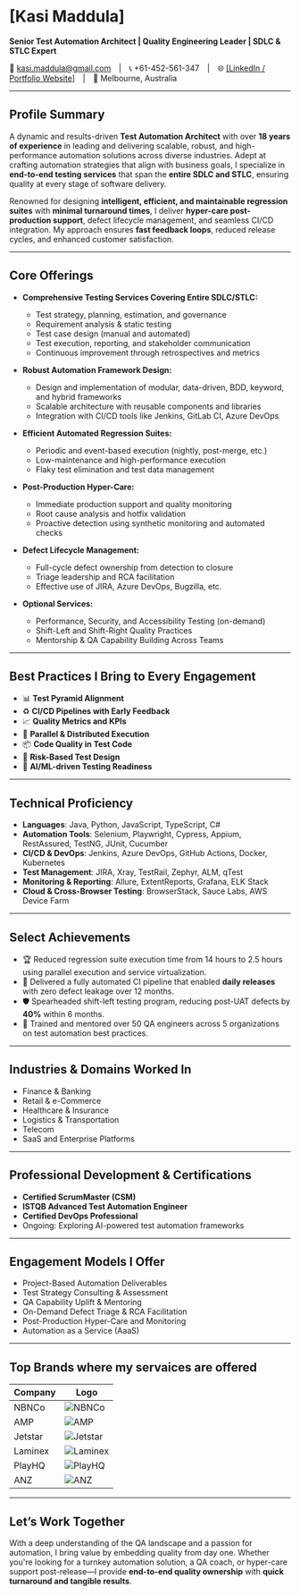 
# **[Kasi Maddula]**  
**Senior Test Automation Architect | Quality Engineering Leader | SDLC & STLC Expert**

📧 kasi.maddula@gmail.com | 📞 +61-452-561-347 | 🌐 [[LinkedIn / Portfolio Website]](https://www.linkedin.com/in/kasimaddula/) | 📍 Melbourne, Australia

---

## **Profile Summary**

A dynamic and results-driven **Test Automation Architect** with over **18 years of experience** in leading and delivering scalable, robust, and high-performance automation solutions across diverse industries. Adept at crafting automation strategies that align with business goals, I specialize in **end-to-end testing services** that span the **entire SDLC and STLC**, ensuring quality at every stage of software delivery.

Renowned for designing **intelligent, efficient, and maintainable regression suites** with **minimal turnaround times**, I deliver **hyper-care post-production support**, defect lifecycle management, and seamless CI/CD integration. My approach ensures **fast feedback loops**, reduced release cycles, and enhanced customer satisfaction.

---

## **Core Offerings**

- **Comprehensive Testing Services Covering Entire SDLC/STLC:**
  - Test strategy, planning, estimation, and governance
  - Requirement analysis & static testing
  - Test case design (manual and automated)
  - Test execution, reporting, and stakeholder communication
  - Continuous improvement through retrospectives and metrics

- **Robust Automation Framework Design:**
  - Design and implementation of modular, data-driven, BDD, keyword, and hybrid frameworks
  - Scalable architecture with reusable components and libraries
  - Integration with CI/CD tools like Jenkins, GitLab CI, Azure DevOps

- **Efficient Automated Regression Suites:**
  - Periodic and event-based execution (nightly, post-merge, etc.)
  - Low-maintenance and high-performance execution
  - Flaky test elimination and test data management

- **Post-Production Hyper-Care:**
  - Immediate production support and quality monitoring
  - Root cause analysis and hotfix validation
  - Proactive detection using synthetic monitoring and automated checks

- **Defect Lifecycle Management:**
  - Full-cycle defect ownership from detection to closure
  - Triage leadership and RCA facilitation
  - Effective use of JIRA, Azure DevOps, Bugzilla, etc.

- **Optional Services:**
  - Performance, Security, and Accessibility Testing (on-demand)  
  - Shift-Left and Shift-Right Quality Practices  
  - Mentorship & QA Capability Building Across Teams

---

## **Best Practices I Bring to Every Engagement**

- 📊 **Test Pyramid Alignment**
- ♻️ **CI/CD Pipelines with Early Feedback**
- 📈 **Quality Metrics and KPIs**
- 🔄 **Parallel & Distributed Execution**
- 📦 **Code Quality in Test Code**
- 🎯 **Risk-Based Test Design**
- 🧠 **AI/ML-driven Testing Readiness**

---

## **Technical Proficiency**

- **Languages**: Java, Python, JavaScript, TypeScript, C#
- **Automation Tools**: Selenium, Playwright, Cypress, Appium, RestAssured, TestNG, JUnit, Cucumber
- **CI/CD & DevOps**: Jenkins, Azure DevOps, GitHub Actions, Docker, Kubernetes
- **Test Management**: JIRA, Xray, TestRail, Zephyr, ALM, qTest
- **Monitoring & Reporting**: Allure, ExtentReports, Grafana, ELK Stack
- **Cloud & Cross-Browser Testing**: BrowserStack, Sauce Labs, AWS Device Farm

---

## **Select Achievements**

- 🏆 Reduced regression suite execution time from 14 hours to 2.5 hours using parallel execution and service virtualization.
- 🚀 Delivered a fully automated CI pipeline that enabled **daily releases** with zero defect leakage over 12 months.
- 🛡️ Spearheaded shift-left testing program, reducing post-UAT defects by **40%** within 6 months.
- 💬 Trained and mentored over 50 QA engineers across 5 organizations on test automation best practices.

---

## **Industries & Domains Worked In**

- Finance & Banking  
- Retail & e-Commerce  
- Healthcare & Insurance  
- Logistics & Transportation  
- Telecom  
- SaaS and Enterprise Platforms  

---

## **Professional Development & Certifications**

- **Certified ScrumMaster (CSM)**  
- **ISTQB Advanced Test Automation Engineer**  
- **Certified DevOps Professional**  
- Ongoing: Exploring AI-powered test automation frameworks

---

## **Engagement Models I Offer**

- Project-Based Automation Deliverables  
- Test Strategy Consulting & Assessment  
- QA Capability Uplift & Mentoring  
- On-Demand Defect Triage & RCA Facilitation  
- Post-Production Hyper-Care and Monitoring  
- Automation as a Service (AaaS)

---
## **Top Brands where my servaices are offered**
| Company | Logo |
|--------|------|
| NBNCo | ![NBNCo](https://assets.brandfetch.io/6dPpOa9i10/idSn4OWU0h.svg) |
| AMP | ![AMP](https://companieslogo.com/img/orig/AMP.AX_BIG.D-d219b1e2.png?t=1633072361) |
| Jetstar | ![Jetstar](https://content.airhex.com/content/logos/airlines_JQ_300_100_r.png) |
| Laminex | ![Laminex](https://assets.brandfetch.io/idQv-FSRe-/idvH52lCAX.svg) |
| PlayHQ | ![PlayHQ](https://get.playhq.com/hubfs/PlayHQ_Logo_Black.svg) |
| ANZ | ![ANZ](https://1000logos.net/wp-content/uploads/2021/05/ANZ-logo.png) |
---

## **Let’s Work Together**

With a deep understanding of the QA landscape and a passion for automation, I bring value by embedding quality from day one. Whether you're looking for a turnkey automation solution, a QA coach, or hyper-care support post-release—I provide **end-to-end quality ownership** with **quick turnaround and tangible results**.
